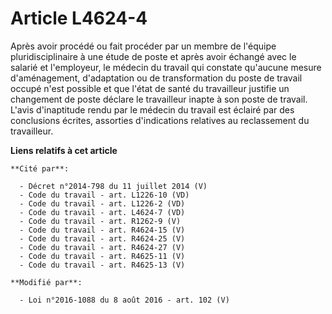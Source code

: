# Article L4624-4

Après avoir procédé ou fait procéder par un membre de l'équipe pluridisciplinaire à une étude de poste et après avoir échangé
avec le salarié et l'employeur, le médecin du travail qui constate qu'aucune mesure d'aménagement, d'adaptation ou de
transformation du poste de travail occupé n'est possible et que l'état de santé du travailleur justifie un changement de
poste déclare le travailleur inapte à son poste de travail. L'avis d'inaptitude rendu par le médecin du travail est éclairé
par des conclusions écrites, assorties d'indications relatives au reclassement du travailleur.

**Liens relatifs à cet article**

	**Cité par**:

	  - Décret n°2014-798 du 11 juillet 2014 (V)
	  - Code du travail - art. L1226-10 (VD)
	  - Code du travail - art. L1226-2 (VD)
	  - Code du travail - art. L4624-7 (VD)
	  - Code du travail - art. R1262-9 (V)
	  - Code du travail - art. R4624-15 (V)
	  - Code du travail - art. R4624-25 (V)
	  - Code du travail - art. R4624-27 (V)
	  - Code du travail - art. R4625-11 (V)
	  - Code du travail - art. R4625-13 (V)

	**Modifié par**:

	  - Loi n°2016-1088 du 8 août 2016 - art. 102 (V)
